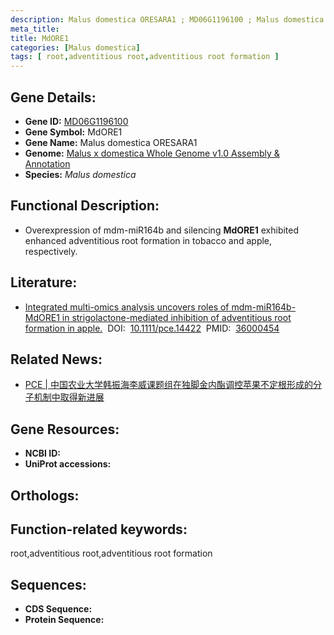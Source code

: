```yaml
---
description: Malus domestica ORESARA1 ; MD06G1196100 ; Malus domestica
meta_title:
title: MdORE1
categories: [Malus domestica]
tags: [ root,adventitious root,adventitious root formation ]
---
```


## Gene Details:
- **Gene ID:**	[MD06G1196100]()
- **Gene Symbol:** MdORE1
- **Gene Name:** Malus domestica ORESARA1
- **Genome:** [Malus x domestica Whole Genome v1.0 Assembly & Annotation]()
- **Species:** *Malus domestica*

## Functional Description:
   - Overexpression of mdm-miR164b and silencing **MdORE1** exhibited enhanced adventitious root formation in tobacco and apple, respectively. 

## Literature:
   - [Integrated multi-omics analysis uncovers roles of mdm-miR164b-MdORE1 in strigolactone-mediated inhibition of adventitious root formation in apple.]( https://onlinelibrary.wiley.com/doi/10.1111/pce.14422)&nbsp;&nbsp;DOI:&nbsp;&nbsp;[10.1111/pce.14422](https://onlinelibrary.wiley.com/doi/10.1111/pce.14422)&nbsp;&nbsp;PMID:&nbsp;&nbsp;[36000454](https://pubmed.ncbi.nlm.nih.gov/36000454/)

## Related News:
   - [PCE | 中国农业大学韩振海李威课题组在独脚金内酯调控苹果不定根形成的分子机制中取得新进展](https://mp.weixin.qq.com/s?__biz=Mzg3MDEwNDEyMg==&mid=2247537404&idx=5&sn=2bf53162ab74f21f750247bdb711ace4&chksm=ce90ffa9f9e776bf2cc3b360be21f4089b711e858dbdabb4088e8734e7d7281a95fd5eed145a&scene=27#wechat_redirect)

## Gene Resources:
- **NCBI ID:** [](https://www.ncbi.nlm.nih.gov/gene/?term=)
- **UniProt accessions:** [](https://www.uniprot.org/uniprotkb//entry)

## Orthologs:

## Function-related keywords:
root,adventitious root,adventitious root formation

## Sequences:
- **CDS Sequence:**
- **Protein Sequence:**
